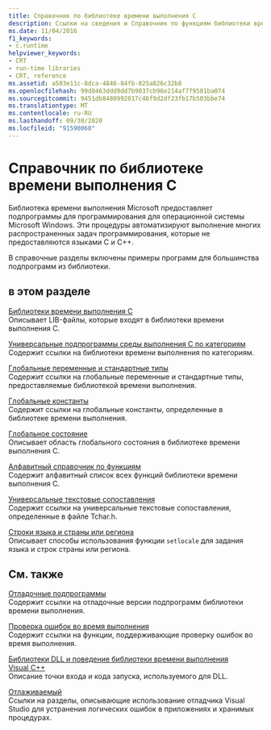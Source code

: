```yaml
---
title: Справочник по библиотеке времени выполнения C
description: Ссылки на сведения и Справочник по функциям библиотеки времени выполнения Microsoft C.
ms.date: 11/04/2016
f1_keywords:
- c.runtime
helpviewer_keywords:
- CRT
- run-time libraries
- CRT, reference
ms.assetid: a503e11c-8dca-4846-84fb-025a826c32b8
ms.openlocfilehash: 99d8463ddd9dd7b9037cb96e214af7f9581ba074
ms.sourcegitcommit: 9451db8480992017c46f9d2df23fb17b503bbe74
ms.translationtype: MT
ms.contentlocale: ru-RU
ms.lasthandoff: 09/30/2020
ms.locfileid: "91590060"
---
```

# <a name="c-run-time-library-reference"></a>Справочник по библиотеке времени выполнения C

Библиотека времени выполнения Microsoft предоставляет подпрограммы для программирования для операционной системы Microsoft Windows. Эти процедуры автоматизируют выполнение многих распространенных задач программирования, которые не предоставляются языками C и C++.

В справочные разделы включены примеры программ для большинства подпрограмм из библиотеки.

## <a name="in-this-section"></a>в этом разделе

[Библиотеки времени выполнения C](crt-library-features.md)\
Описывает LIB-файлы, которые входят в библиотеки времени выполнения C.

[Универсальные подпрограммы среды выполнения C по категориям](run-time-routines-by-category.md)\
Содержит ссылки на библиотеки времени выполнения по категориям.

[Глобальные переменные и стандартные типы](global-variables-and-standard-types.md)\
Содержит ссылки на глобальные переменные и стандартные типы, предоставляемые библиотекой времени выполнения.

[Глобальные константы](global-constants.md)\
Содержит ссылки на глобальные константы, определенные в библиотеке времени выполнения.

[Глобальное состояние](global-state.md)\
Описывает область глобального состояния в библиотеке времени выполнения C.

[Алфавитный справочник по функциям](reference/crt-alphabetical-function-reference.md)\
Содержит алфавитный список всех функций библиотеки времени выполнения C.

[Универсальные текстовые сопоставления](generic-text-mappings.md)\
Содержит ссылки на универсальные текстовые сопоставления, определенные в файле Tchar.h.

[Строки языка и страны или региона](locale-names-languages-and-country-region-strings.md)\
Описывает способы использования функции `setlocale` для задания языка и строк страны или региона.

## <a name="related-sections"></a>См. также

[Отладочные подпрограммы](debug-routines.md)\
Содержит ссылки на отладочные версии подпрограмм библиотеки времени выполнения.

[Проверка ошибок во время выполнения](run-time-error-checking.md)\
Содержит ссылки на функции, поддерживающие проверку ошибок во время выполнения.

[Библиотеки DLL и поведение библиотеки времени выполнения Visual C++](../build/run-time-library-behavior.md)\
Описание точки входа и кода запуска, используемого для DLL.

[Отлаживаемый](/visualstudio/debugger/debugging-in-visual-studio)\
Ссылки на разделы, описывающие использование отладчика Visual Studio для устранения логических ошибок в приложениях и хранимых процедурах.
